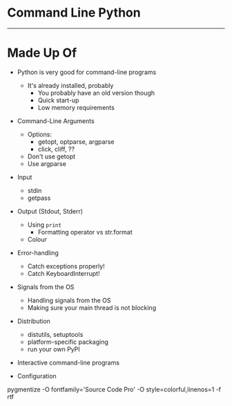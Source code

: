 # Command Line Python

----

# Made Up Of

* Python is very good for command-line programs
  * It's already installed, probably
      * You probably have an old version though
      * Quick start-up
      * Low memory requirements
      
* Command-Line Arguments
  * Options:
    * getopt, optparse, argparse
    * click, cliff, ??
  * Don't use getopt
  * Use argparse
  
* Input
  * stdin
  * getpass
* Output (Stdout, Stderr)
  * Using `print`
    * Formatting operator vs str.format
  * Colour
* Error-handling
  * Catch exceptions properly!
  * Catch KeyboardInterrupt!
* Signals from the OS
  * Handling signals from the OS
  * Making sure your main thread is not blocking
* Distribution
  * distutils, setuptools
  * platform-specific packaging
  * run your own PyPI

* Interactive command-line programs
* Configuration

pygmentize -O fontfamily='Source Code Pro' -O style=colorful,linenos=1 -f rtf
